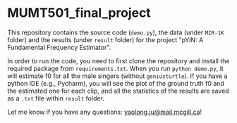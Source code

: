 # MUMT501_final_project
This repository contains the source code (`demo.py`), the data (under `MIR-1K` folder) and the results (under `result` folder) for the project "pYIN: A Fundamental Frequency Estimator". 

In order to run the code, you need to first clone the repository and install the required package from `requirements.txt`. When you run `python demo.py`, it will estimate f0 for all the male singers (without `geniusturtle`). If you have a python IDE (e.g., Pycharm), you will see the plot of the ground truth f0 and the estimated one for each clip, and all the statistics of the results are saved as a `.txt` file within `result` folder.

Let me know if you have any questions: yaolong.ju@mail.mcgill.ca!
